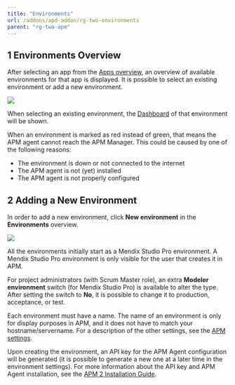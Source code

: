 ```yaml
---
title: "Environments"
url: /addons/apd-addon/rg-two-environments
parent: "rg-two-apm"
---
```


## 1 Environments Overview

After selecting an app from the [Apps overview](rg-two-apps), an overview of available environments for that app is displayed. It is possible to select an existing environment or add a new environment.

![](attachments/rg-two/environments.png)

When selecting an existing environment, the [Dashboard](rg-two-dashboard) of that environment will be shown.

When an environment is marked as red instead of green, that means the APM agent cannot reach the APM Manager. This could be caused by one of the following reasons:

* The environment is down or not connected to the internet
* The APM agent is not (yet) installed
* The APM agent is not properly configured

## 2 Adding a New Environment

In order to add a new environment, click **New environment** in the **Environments** overview.

![](attachments/rg-two/new_environment.png)

All the environments initially start as a Mendix Studio Pro environment. A Mendix Studio Pro environment is only visible for the user that creates it in APM.

For project administrators (with Scrum Master role), an extra **Modeler environment** switch (for Mendix Studio Pro) is available to alter the type. After setting the switch to **No**, it is possible to change it to production, acceptance, or test.

Each environment must have a name. The name of an environment is only for display purposes in APM, and it does not have to match your hostname/servername.
For a description of the other settings, see the [APM settings](rg-two-settings).

Upon creating the environment, an API key for the APM Agent configuration will be generated (it is possible to generate a new one at a later time in the environment settings). For more information about the API key and APM Agent installation, see the [APM 2 Installation Guide](ig-two).
